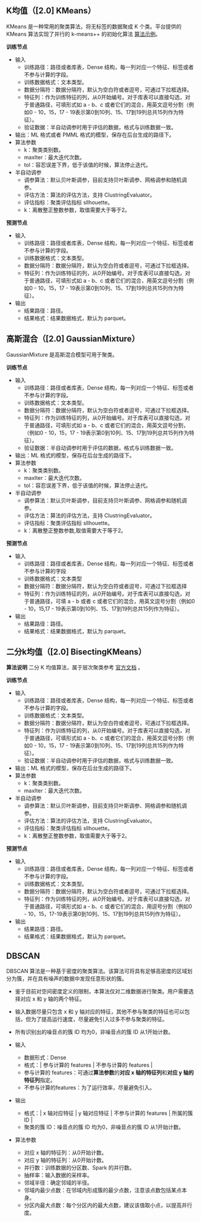 

## K均值（[2.0] KMeans）
KMeans 是一种常用的聚类算法，将无标签的数据聚成 K 个类。平台提供的 KMeans 算法实现了并行的 k-means++ 的初始化算法 [算法示例](https://tio.cloud.tencent.com/ml/platform.html?projectId=4265&flowId=13354)。

**训练节点**
  - 输入
    - 训练路径：路径或者库表，Dense 结构，每一列对应一个特征、标签或者不参与计算的字段。
    - 训练数据格式：文本类型。
    - 数据分隔符：数据分隔符，默认为空白符或者逗号，可通过下拉框选择。
    - 特征列：作为训练特征的列，从0开始编号。对于库表可以直接勾选，对于普通路径，可填形式如 a - b、c 或者它们的混合，用英文逗号分割（例如0 - 10，15，17 - 19表示第0到10列、15、17到19列总共15列作为特征）。
    - 验证数据：半自动调参时用于评估的数据，格式与训练数据一致。
  - 输出：ML 格式或者 PMML 格式的模型，保存在后台生成的路径下。
  - 算法参数
    - k：聚类类别数。
    - maxIter：最大迭代次数。
    - tol：容忍误差下界，低于该值的时候，算法停止迭代。
  - 半自动调参
    - 调参算法：默认贝叶斯调参，目前支持贝叶斯调参、网格调参和随机调参。
    - 评估方法：算法的评估方法，支持 ClustringEvaluator。
    - 评估指标：聚类评估指标 sllhouette。
    - k：离散整正整数参数，取值需要大于等于2。

**预测节点**
  - 输入
    - 训练路径：路径或者库表，Dense 结构，每一列对应一个特征、标签或者不参与计算的字段。
    - 训练数据格式：文本类型。
    - 数据分隔符：数据分隔符，默认为空白符或者逗号，可通过下拉框选择。
    - 特征列：作为训练特征的列，从0开始编号。对于库表可以直接勾选，对于普通路径，可填形式如 a - b、c 或者它们的混合，用英文逗号分割（例如0 - 10，15，17 - 19表示第0到10列、15、17到19列总共15列作为特征）。
  - 输出
    - 结果路径：路径。
    - 结果格式：结果数据格式，默认为 parquet。


##  高斯混合（[2.0] GaussianMixture）
GaussianMixture 是高斯混合模型可用于聚类。

**训练节点**
  - 输入
    - 训练路径：路径或者库表，Dense 结构，每一列对应一个特征、标签或者不参与计算的字段。
    - 训练数据格式：文本类型。
    - 数据分隔符：数据分隔符，默认为空白符或者逗号，可通过下拉框选择。
    - 特征列：作为训练特征的列，从0开始编号。对于库表可以直接勾选，对于普通路径，可填形式如 a - b、c 或者它们的混合，用英文逗号分割，（例如0 - 10，15，17 - 19表示第0到10列、15、17到19列总共15列作为特征）。
    - 验证数据：半自动调参时用于评估的数据，格式与训练数据一致。
  - 输出：ML 格式的模型，保存在后台生成的路径下。
  - 算法参数
    - k：聚类类别数。
    - maxIter：最大迭代次数。
    - tol：容忍误差下界，低于该值的时候，算法停止迭代。
  - 半自动调参
    - 调参算法：默认贝叶斯调参，目前支持贝叶斯调参、网格调参和随机调参。
    - 评估方法：算法的评估方法，支持 ClustringEvaluator。
    - 评估指标：聚类评估指标 sllhouette。
    - k：离散整正整数参数,取值需要大于等于2。

**预测节点**
  - 输入
    - 训练路径：路径或者库表，Dense 结构，每一列对应一个特征、标签或者不参与计算的字段
    - 训练数据格式：文本类型
    - 数据分隔符：数据分隔符，默认为空白符或者逗号，可通过下拉框选择
    - 特征列：作为训练特征的列，从0开始编号。对于库表可以直接勾选，对于普通路径，可填 a - b 或者 c 或者它们的混合，用英文逗号分割（例如0 - 10，15,17 - 19表示第0到10列、15、17到19列总共15列作为特征）。
  - 输出
    - 结果路径：路径。 
    - 结果格式：结果数据格式，默认为 parquet。 

##  二分k均值（[2.0] BisectingKMeans）

**算法说明**
二分 K 均值算法，属于层次聚类参考 [官方文档](http://citeseerx.ist.psu.edu/viewdoc/summary?doi=10.1.1.125.9225) 。


**训练节点**
  - 输入
    - 训练路径：路径或者库表，Dense 结构，每一列对应一个特征、标签或者不参与计算的字段。
    - 训练数据格式：文本类型。
    - 数据分隔符：数据分隔符，默认为空白符或者逗号，可通过下拉框选择。
    - 特征列：作为训练特征的列，从0开始编号。对于库表可以直接勾选，对于普通路径，可填形式如 a - b、c 或者它们的混合，用英文逗号分割（例如0 - 10，15，17 - 19表示第0到10列、15、17到19列总共15列作为特征）。
    - 验证数据：半自动调参时用于评估的数据，格式与训练数据一致。
  - 输出：ML 格式的模型，保存在后台生成的路径下。
  - 算法参数
    - k：聚类类别数。
    - maxIter：最大迭代次数。
  - 半自动调参
    - 调参算法：默认贝叶斯调参，目前支持贝叶斯调参、网格调参和随机调参。
    - 评估方法：算法的评估方法，支持 ClustringEvaluator。
    - 评估指标：聚类评估指标 sllhouette。
    - k：离散整正整数参数，取值需要大于等于2。

**预测节点**
  - 输入
    - 训练路径：路径或者库表，Dense 结构，每一列对应一个特征、标签或者不参与计算的字段。
    - 训练数据格式：文本类型。
    - 数据分隔符：数据分隔符，默认为空白符或者逗号，可通过下拉框选择。
    - 特征列：作为训练特征的列，从0开始编号。对于库表可以直接勾选，对于普通路径，可填形式如 a - b、c 或者它们的混合，用逗号分割（例如0 - 10，15，17-19表示第0到10列、15、17到19列总共15列作为特征）。
  - 输出
    - 结果路径：路径。
    - 结果格式：结果数据格式，默认为 parquet。


## DBSCAN
DBSCAN 算法是一种基于密度的聚类算法。该算法可将具有足够高密度的区域划分为簇，并在具有噪声的数据中发现任意形状的簇。

- 鉴于目前对空间密度定义的限制，本算法仅对二维数据进行聚类。用户需要选择对应 x 和 y 轴的两个特征。
 - 输入数据尽量只包含 x 和 y 轴对应的特征，其他不参与聚类的特征也可以包括，但为了提高运行速度，尽量避免引入过多不参与聚类的特征。
 - 所有识别出的噪音点的簇 ID 均为0，非噪音点的簇 ID 从1开始计数。

- 输入
  - 数据形式：Dense
  - 格式：| 参与计算的 features | 不参与计算的 features |
  - 参与计算的 features：可通过**算法参数**的**对应 x 轴的特征列**和**对应 y 轴的特征列**指定。
  -  不参与计算的features：为了运行效率，尽量避免引入。
- 输出
  - 格式：| x 轴对应特征 | y 轴对应特征 | 不参与计算的 features | 所属的簇 ID |
  - 聚类的簇 ID：噪音点的簇 ID 均为0，非噪音点的簇 ID 从1开始计数。
- 算法参数
  - 对应 x 轴的特征列：从0开始计数。
  - 对应 y 轴的特征列：从0开始计数。
  - 并行数：训练数据的分区数、Spark 的并行数。
  - 抽样率：输入数据的采样率。
  - 邻域半径：确定邻域的半径。
  - 邻域内最少点数：在邻域内形成簇的最少点数，注意该点数包括某点本身。
  - 分区内最大点数：每个分区内的最大点数，建议该值取小点，以提高并行度。
